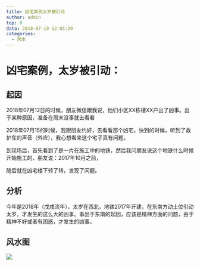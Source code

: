 ```yaml
---
title: 凶宅案例太岁被引动
author: admin
top: 0
data: 2018-07-19 12:05:29
categories: 
  - 风水
---
```


# 凶宅案例，太岁被引动：

## 起因

2018年07月12日的时候，朋友微信跟我说，他们小区XX栋楼XX户出了凶事。出于某种原因，准备在周末没事就去看看

2018年07月15的时候，我跟朋友约好，去看看那个凶宅，快到的时候，听到了救护车的声音（外应），我心想看来这个宅子真有问题。

到现场后，首先看到了是一片在施工中的地铁，然后我问朋友说这个地铁什么时候开始施工的，朋友说：2017年10月之前，

随后就在凶宅楼下转了转，发现了问题。

## 分析
今年是2018年（戊戌流年），太岁在西北，地铁2017年开建，在东南方动土位引动太岁，才发生的这么大的凶事。事出于东南的起因，应该是精神方面的问题，由于精神不好或者有困惑，才发生的凶事。

## 风水图
![](http://fs-image.pull.net.cn/18-7-19/97797194.jpg!800)

